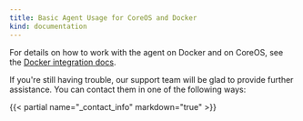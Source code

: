 ```yaml
---
title: Basic Agent Usage for CoreOS and Docker
kind: documentation
---
```

For details on how to work with the agent on Docker and on CoreOS, see the [Docker integration docs](/integrations/docker/).


If you're still having trouble, our support team will be glad to provide further assistance.
You can contact them in one of the following ways:

{{< partial name="_contact_info" markdown="true" >}}

